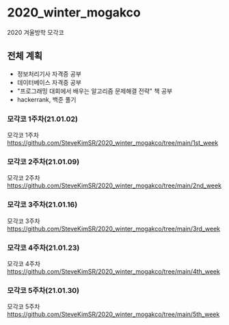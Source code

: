 # 2020_winter_mogakco
2020 겨울방학 모각코

## 전체 계획
- 정보처리기사 자격증 공부
- 데이터베이스 자격증 공부
- "프로그래밍 대회에서 배우는 알고리즘 문제해결 전략" 책 공부
- hackerrank, 백준 풀기


### 모각코 1주차(21.01.02)
모각코 1주차 https://github.com/SteveKimSR/2020_winter_mogakco/tree/main/1st_week

### 모각코 2주차(21.01.09)
모각코 2주차 https://github.com/SteveKimSR/2020_winter_mogakco/tree/main/2nd_week

### 모각코 3주차(21.01.16)
모각코 3주차 https://github.com/SteveKimSR/2020_winter_mogakco/tree/main/3rd_week

### 모각코 4주차(21.01.23)
모각코 4주차 https://github.com/SteveKimSR/2020_winter_mogakco/tree/main/4th_week

### 모각코 5주차(21.01.30)
모각코 5주차 https://github.com/SteveKimSR/2020_winter_mogakco/tree/main/5th_week
